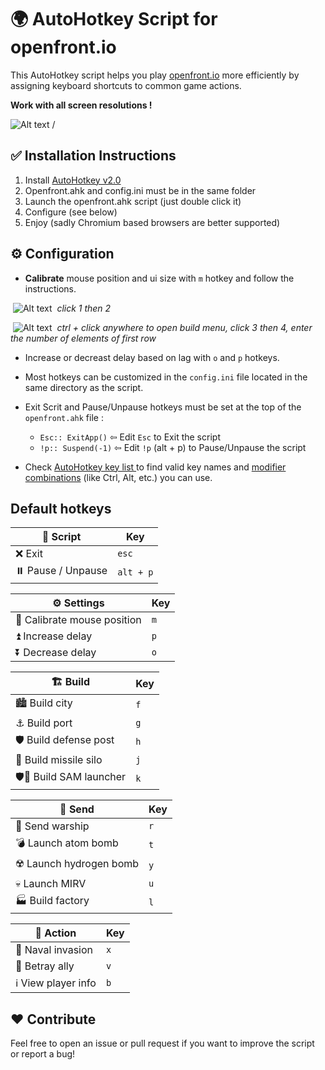 # 🌍 AutoHotkey Script for openfront.io

This AutoHotkey script helps you play [openfront.io](https://openfront.io) more efficiently by assigning keyboard shortcuts to common game actions.

**Work with all screen resolutions !**

![Alt text](assets/openfront.gif) /


## ✅ Installation Instructions

1. Install [AutoHotkey v2.0](https://www.autohotkey.com/)
2. Openfront.ahk and config.ini must be in the same folder
3. Launch the openfront.ahk script (just double click it) 
4. Configure (see below)
5. Enjoy (sadly Chromium based browsers are better supported)

## ⚙️ Configuration

- **Calibrate** mouse position and ui size with `m` hotkey and follow the instructions.

&nbsp;![Alt text](assets/calibration1.jpg)
&nbsp;*click 1 then 2*

&nbsp;![Alt text](assets/calibration2.jpg)
&nbsp;*ctrl + click anywhere to open build menu, click 3 then 4, enter the number of elements of first row*

- Increase or decreast delay based on lag with `o` and `p` hotkeys.

- Most hotkeys can be customized in the `config.ini` file located in the same directory as the script.

- Exit Scrit and Pause/Unpause hotkeys must be set at the top of the `openfront.ahk` file :
    - `Esc:: ExitApp()`   ⇦ Edit `Esc` to Exit the script
    - `!p:: Suspend(-1)`  ⇦ Edit `!p` (alt + p) to Pause/Unpause the script

- Check [AutoHotkey key list ](https://www.autohotkey.com/docs/v2/KeyList.htm) to find valid key names and [modifier combinations](https://www.autohotkey.com/docs/v2/KeyList.htm#modifier) (like Ctrl, Alt, etc.) you can use.

## Default hotkeys
| 📜 Script                           | Key |
|------------------------------------|-----|
| ❌ Exit           | `esc` |
| ⏸️ Pause / Unpause                  | `alt + p` |

| ⚙️ Settings                           | Key |
|------------------------------------|-----|
| 📐 Calibrate mouse position           | `m` |
| ⏫ Increase delay                  | `p` |
| ⏬ Decrease delay                  | `o` |

| 🏗️ Build                   | Key |
|--------------------------|-----|
| 🏙️ Build city            | `f` |
| ⚓ Build port            | `g` |
| 🛡️ Build defense post   | `h` |
| 🚀 Build missile silo   | `j` |
| 🛡️🚀 Build SAM launcher   | `k` |

| 🚀 Send                  | Key |
|--------------------------|-----|
| 🚢 Send warship         | `r` |
| 💣 Launch atom bomb     | `t` |
| ☢️ Launch hydrogen bomb | `y` |
| 💀 Launch MIRV          | `u` |
| 🏭 Build factory        | `l` |



| 🧭 Action                   | Key |
|----------------------------|-----|
| 🚤 Naval invasion         | `x` |
| 🤝 Betray ally            | `v` |
| ℹ️ View player info       | `b` |

## ❤️ Contribute

Feel free to open an issue or pull request if you want to improve the script or report a bug!
